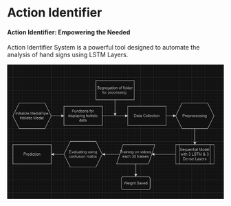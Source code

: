 # Action Identifier

#### Action Identifier: Empowering the Needed

Action Identifier System is a powerful tool designed to automate the analysis of hand signs using LSTM Layers.

![](Images/action_identifier_pipeline.png)
